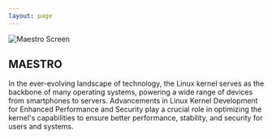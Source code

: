 ```yaml
---
layout: page
---
```


![Maestro Screen](../blob/main/static/img/maestro1.jpg)



## MAESTRO

In the ever-evolving landscape of technology, the Linux kernel serves as the backbone of many operating systems, powering a wide range of devices from smartphones to servers. Advancements in Linux Kernel Development for Enhanced Performance and Security play a crucial role in optimizing the kernel's capabilities to ensure better performance, stability, and security for users and systems.


